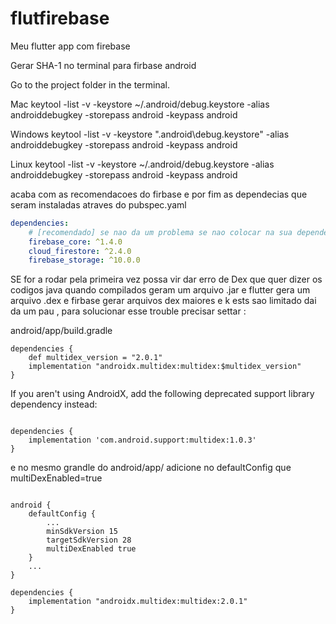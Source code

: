 # flutfirebase
Meu flutter app com firebase


Gerar SHA-1 no terminal para firbase android 

Go to the project folder in the terminal.

Mac keytool -list -v -keystore ~/.android/debug.keystore -alias androiddebugkey -storepass android -keypass android

Windows keytool -list -v -keystore "\.android\debug.keystore" -alias androiddebugkey -storepass android -keypass android

Linux keytool -list -v -keystore ~/.android/debug.keystore -alias androiddebugkey -storepass android -keypass android

acaba com as recomendacoes do firbase e por fim as dependecias que seram instaladas atraves do pubspec.yaml
```yaml
dependencies:
    # [recomendado] se nao da um problema se nao colocar na sua dependencia
    firebase_core: ^1.4.0 
    cloud_firestore: ^2.4.0
    firebase_storage: ^10.0.0

```

SE for a rodar pela primeira vez possa vir dar erro de Dex
que quer dizer os codigos java quando compilados geram um arquivo .jar e 
flutter gera um arquivo .dex e firbase gerar arquivos dex maiores e k ests sao limitado
dai da um pau , para solucionar esse trouble precisar settar :

android/app/build.gradle
```groove
dependencies {
    def multidex_version = "2.0.1"
    implementation "androidx.multidex:multidex:$multidex_version"
}
```
If you aren't using AndroidX, add the following deprecated support library dependency instead:
```groove

dependencies {
    implementation 'com.android.support:multidex:1.0.3'
}
```
 e no mesmo grandle do android/app/
 adicione no defaultConfig que multiDexEnabled=true
```groove

android {
    defaultConfig {
        ...
        minSdkVersion 15 
        targetSdkVersion 28
        multiDexEnabled true
    }
    ...
}

dependencies {
    implementation "androidx.multidex:multidex:2.0.1"
}



```